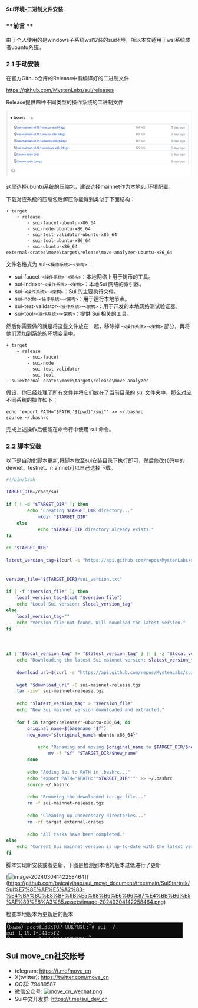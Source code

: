 **Sui环境-二进制文件安装**

### **前言 **

由于个人使用的是windows子系统wsl安装的sui环境，所以本文适用于wsl系统或者ubuntu系统。

### **2.1 手动安装**

在官方Github仓库的Release中有编译好的二进制文件

https://github.com/MystenLabs/sui/releases

Release提供四种不同类型的操作系统的二进制文件  

![image-20240304140942375](.\Sui环境-二进制文件安装.assets\image-20240304140942375.png)

这里选择ubuntu系统的压缩包，建议选择mainnet作为本地sui环境配置。

下载对应系统的压缩包后解压你能得到类似于下面结构：

```
+ target 
	+ release   
		- sui-faucet-ubuntu-x86_64   
		- sui-node-ubuntu-x86_64   
		- sui-test-validator-ubuntu-x86_64   
		- sui-tool-ubuntu-x86_64   
		- sui-ubuntu-x86_64
external-crates\move\target\release\move-analyzer-ubuntu-x86_64
```

文件名格式为 sui-`<操作系统>`-`<架构>`：

- sui-faucet-`<操作系统>`-`<架构>`：本地网络上用于铸币的工具。
- sui-indexer-`<操作系统>`-`<架构>`：本地Sui 网络的索引器。
- sui-`<操作系统>`-`<架构>`：Sui 的主要执行文件。
- sui-node-`<操作系统>`-`<架构>`：用于运行本地节点。
- sui-test-validator-`<操作系统>`-`<架构>`：用于开发的本地网络测试验证器。
- sui-tool-`<操作系统>`-`<架构>`：提供 Sui 相关的工具。

然后你需要做的就是将这些文件放在一起，移除掉 -`<操作系统>`-`<架构>` 部分，再将他们添加到系统的环境变量中。

```
+ target 
	+ release   
		- sui-faucet   
		- sui-node   
		- sui-test-validator   
		- sui-tool   
- suiexternal-crates\move\target\release\move-analyzer
```

假设，你已经处理了所有文件并将它们放在了当前目录的 sui 文件夹中，那么对应不同系统的操作如下：

```
echo 'export PATH="$PATH:'$(pwd)'/sui"' >> ~/.bashrc
source ~/.bashrc
```

完成上述操作后便能在命令行中使用 sui 命令。

### **2.2 脚本安装**

以下是自动化脚本更新,将脚本放至sui安装目录下执行即可，然后修改代码中的devnet、testnet、mainnet可以自己选择下载。

```bash
#!/bin/bash

TARGET_DIR=/root/sui

if [ ! -d "$TARGET_DIR" ]; then
	    echo "Creating $TARGET_DIR directory..."
	        mkdir "$TARGET_DIR"
	else
		    echo "$TARGET_DIR directory already exists."
fi

cd "$TARGET_DIR"

latest_version_tag=$(curl -s "https://api.github.com/repos/MystenLabs/sui/releases" | jq -r '.[] | select(.tag_name | test("mainnet")) | .tag_name' | head -n 1)


version_file="${TARGET_DIR}/sui_version.txt"

if [ -f "$version_file" ]; then
    local_version_tag=$(cat "$version_file")
    echo "Local Sui version: $local_version_tag"
else
    local_version_tag=""
    echo "Version file not found. Will download the latest version."
fi



if [ "$local_version_tag" != "$latest_version_tag" ] || [ -z "$local_version_tag" ]; then
    echo "Downloading the latest Sui mainnet version: $latest_version_tag"

	download_url=$(curl -s "https://api.github.com/repos/MystenLabs/sui/releases" | jq -r '.[] | select(.name | test("mainnet")) | .assets[] | select(.name | test("ubuntu-x86_64.tgz")) | .browser_download_url' | head -n 1)

    wget "$download_url" -O sui-mainnet-release.tgz
    tar -zxvf sui-mainnet-release.tgz

    echo "$latest_version_tag" > "$version_file"
    echo "New Sui mainnet version downloaded and extracted."

	for f in target/release/*-ubuntu-x86_64; do
		original_name=$(basename "$f")
		new_name="${original_name%-ubuntu-x86_64}"

			echo "Renaming and moving $original_name to $TARGET_DIR/$new_name..."
				mv -f "$f" "$TARGET_DIR/$new_name"
		done

		echo "Adding Sui to PATH in .bashrc..."
		echo 'export PATH="$PATH:'"$TARGET_DIR"'"' >> ~/.bashrc
		source ~/.bashrc

		echo "Removing the downloaded tar.gz file..."
		rm -f sui-mainnet-release.tgz

		echo "Cleaning up unnecessary directories..."
		rm -rf target external-crates

		echo "All tasks have been completed."
else
    echo "Current Sui mainnet version is up-to-date with the latest version: $local_version_tag"
fi
```

脚本实现新安装或者更新，下图是检测到本地的版本过低进行了更新

[![image-20240304142258464](https://github.com/baicaiyihao/sui_move_document/tree/main/SuiStartrek/Sui%E7%8E%AF%E5%A2%83-%E4%BA%8C%E8%BF%9B%E5%88%B6%E6%96%87%E4%BB%B6%E5%AE%89%E8%A3%85.assets\image-20240304142258464.png)]](https://github.com/baicaiyihao/sui_move_document/tree/main/SuiStartrek/Sui%E7%8E%AF%E5%A2%83-%E4%BA%8C%E8%BF%9B%E5%88%B6%E6%96%87%E4%BB%B6%E5%AE%89%E8%A3%85.assets\image-20240304142258464.png)

检查本地版本为更新后的版本

![image-20240304142423829](.\Sui环境-二进制文件安装.assets\image-20240304142423829.png)



## Sui move_cn社交账号

- telegram: https://t.me/move_cn
- X(twitter): https://twitter.com/move_cn
- QQ群: 79489587
- 微信公众号: [![move_cn_wechat.png](https://github.com/move-cn/MoveCreatorMakeSUI/raw/main/images/move_cn_wechat.png)](https://github.com/move-cn/MoveCreatorMakeSUI/blob/main/images/move_cn_wechat.png)
- Sui中文开发群: https://t.me/sui_dev_cn